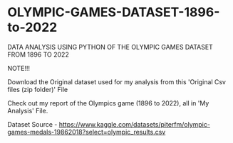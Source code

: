 # OLYMPIC-GAMES-DATASET-1896-to-2022
DATA ANALYSIS USING PYTHON OF THE OLYMPIC GAMES DATASET FROM 1896 TO 2022

NOTE!!!

Download the Original dataset used for my analysis from this 'Original Csv files (zip folder)' File

Check out my report of the Olympics game (1896 to 2022), all in 'My Analysis' File.

Dataset Source - https://www.kaggle.com/datasets/piterfm/olympic-games-medals-19862018?select=olympic_results.csv
